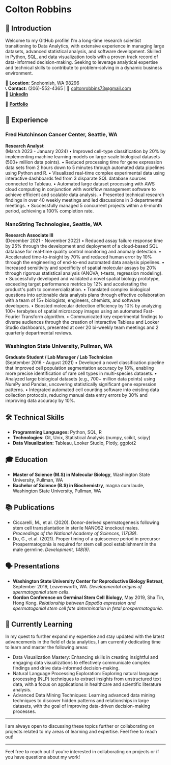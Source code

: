 # Colton Robbins

## 👋 Introduction
Welcome to my GitHub profile! I'm a long-time research scientist transitioning to Data Analytics, with extensive experience in managing large datasets, advanced statistical analysis, and software development. Skilled in Python, SQL, and data visualization tools with a proven track record of data-informed decision-making. Seeking to leverage analytical expertise and technical skills to contribute to problem-solving in a dynamic business environment.


📍 **Location:** Snohomish, WA 98296  
📞 **Contact:** (206)-552-4365 | 📧 coltonrobbins73@gmail.com  
🔗 **[LinkedIn](linkedin.com/in/colton-robbins73)**

🏅 **[Portfolio](Portfolio-CMR.github.io/Directory)**

## 💼 Experience

### Fred Hutchinson Cancer Center, Seattle, WA
**Research Analyst**  
(March 2023 - January 2024)
•	Improved cell-type classification by 20% by implementing machine learning models on large-scale biological datasets (500+ million data points).
•	Reduced processing time for gene expression data sets from 2 hours down to 5 minutes through automated data pipelines using Python and R. 
•	Visualized real-time complex experimental data using interactive dashboards fed from 3 disparate SQL database sources connected to Tableau.
•	Automated large dataset processing with AWS cloud computing in conjunction with workflow management software to achieve efficient and scalable data analysis.
•	Presented technical research findings in over 40 weekly meetings and led discussions in 3 departmental meetings.
•	Successfully managed 5 concurrent projects within a 6-month period, achieving a 100% completion rate.

### NanoString Technologies, Seattle, WA
**Research Associate III**  
(December 2021 - November 2022)
•	Reduced assay failure response time by 25% through the development and deployment of a cloud-based SQL database for real-time quality control monitoring and anomaly detection.
•	Accelerated time-to-insight by 70% and reduced human error by 10% through the engineering of end-to-end automated data analysis pipelines.
•	Increased sensitivity and specificity of spatial molecular assays by 20% through rigorous statistical analysis (ANOVA, t-tests, regression modeling).
•	Successfully developed and validated a novel spatial biology prototype, exceeding target performance metrics by 12% and accelerating the product's path to commercialization.
•	Translated complex biological questions into actionable data analysis plans through effective collaboration with a team of 15+ biologists, engineers, chemists, and software developers.
•	Boosted molecular detection efficiency by 10% by analyzing 100+ terabytes of spatial microscopy images using an automated Fast-Fourier Transform algorithm.
•	Communicated key experimental findings to diverse audiences through the creation of interactive Tableau and Looker Studio dashboards, presented at over 20 bi-weekly team meetings and 2 quarterly departmental reviews.

### Washington State University, Pullman, WA
**Graduate Student / Lab Manager / Lab Technician**  
(September 2016 - August 2021)
•	Developed a novel classification pipeline that improved cell population segmentation accuracy by 18%, enabling more precise identification of rare cell types in multi-species datasets.
•	Analyzed large biological datasets (e.g., 700+ million data points) using NumPy and Pandas, uncovering statistically significant gene expression patterns.
•	Integrated automated cell counting software into existing data collection protocols, reducing manual data entry errors by 30% and improving data accuracy by 10%.

## 🛠 Technical Skills
- **Programming Languages:** Python, SQL, R
- **Technologies:** Git, Unix, Statistical Analysis (numpy, scikit, scipy)
- **Data Visualization:** Tableau, Looker Studio, Plotly, ggplot2

## 🎓 Education
- **Master of Science (M.S) in Molecular Biology**, Washington State University, Pullman, WA
- **Bachelor of Science (B.S) in Biochemistry**, magna cum laude, Washington State University, Pullman, WA

## 📚 Publications
- Ciccarelli, M., et al. (2020). Donor-derived spermatogenesis following stem cell transplantation in sterile NANOS2 knockout males. *Proceedings of the National Academy of Sciences, 117(39)*.
- Du, G., et al. (2021). Proper timing of a quiescence period in precursor Prospermatogonia is required for stem cell pool establishment in the male germline. *Development, 148(9)*.

## 🗣 Presentations
- **Washington State University Center for Reproductive Biology Retreat**, September 2019, Leavenworth, WA. *Developmental origins of spermatogonial stem cells*.
- **Gordon Conference on Germinal Stem Cell Biology**, May 2019, Sha Tin, Hong Kong. *Relationship between Dppa5a expression and spermatogonial stem cell fate determination in fetal prospermatogonia*.

## 🌱 Currently Learning

In my quest to further expand my expertise and stay updated with the latest advancements in the field of data analytics, I am currently dedicating time to learn and master the following areas:

- Data Visualization Mastery: Enhancing skills in creating insightful and engaging data visualizations to effectively communicate complex findings and drive data-informed decision-making.
- Natural Language Processing Exploration: Exploring natural language processing (NLP) techniques to extract insights from unstructured text data, with a focus on applications in healthcare and scientific literature analysis.
- Advanced Data Mining Techniques: Learning advanced data mining techniques to discover hidden patterns and relationships in large datasets, with the goal of improving data-driven decision-making processes.

---

I am always open to discussing these topics further or collaborating on projects related to my areas of learning and expertise. Feel free to reach out!


---

Feel free to reach out if you're interested in collaborating on projects or if you have questions about my work!
